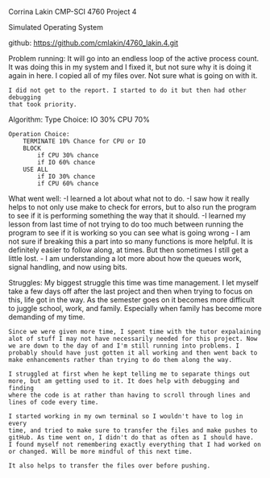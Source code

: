 Corrina Lakin
CMP-SCI 4760
Project 4

Simulated Operating System

github: https://github.com/cmlakin/4760_lakin.4.git 

Problem running: It will go into an endless loop of the active process count. 
	It was doing this in my system and I fixed it, but not sure why it is 
	doing it again in here. I copied all of my files over. Not sure what is
	going on with it. 

	I did not get to the report. I started to do it but then had other debugging
	that took priority. 

Algorithm:
	Type Choice:
		IO 30%
		CPU 70%

	Operation Choice:
		TERMINATE 10% Chance for CPU or IO
		BLOCK 
			if CPU 30% chance
			if IO 60% chance
		USE ALL
			if IO 30% chance
			if CPU 60% chance

What went well:
	-I learned a lot about what not to do. 
	-I saw how it really helps to not only use make to check for errors, 
		but to also run the program to see if it is performing something 
		the way that it should. 
	-I learned my lesson from last time of not trying to do too much 
		between running the program to see if it is working so you can 
		see what is going wrong
	- I am not sure if breaking this a part into so many functions is 
		more helpful. It is definitely easier to follow along, at times. 
		But then sometimes I still get a little lost. 
	- I am understanding a lot more about how the queues work, signal
		handling, and now using bits. 

Struggles:
	My biggest struggle this time was time management. I let myself take 
	a few days off after the last project and then when trying to focus 
	on this, life got in the way. As the semester goes on it becomes more
	difficult to juggle school, work, and family. Especially when family
	has become more demanding of my time. 

	Since we were given more time, I spent time with the tutor expalaining
	alot of stuff I may not have necessarily needed for this project. Now
	we are down to the day of and I'm still running into problems. I 
	probably should have just gotten it all working and then went back to
	make enhancements rather than trying to do them along the way. 

	I struggled at first when he kept telling me to separate things out 
	more, but am getting used to it. It does help with debugging and finding
	where the code is at rather than having to scroll through lines and 
	lines of code every time.

	I started working in my own terminal so I wouldn't have to log in every
	time, and tried to make sure to transfer the files and make pushes to
	gitHub. As time went on, I didn't do that as often as I should have.
	I found myself not remembering exactly everything that I had worked on
	or changed. Will be more mindful of this next time. 

	It also helps to transfer the files over before pushing. 

